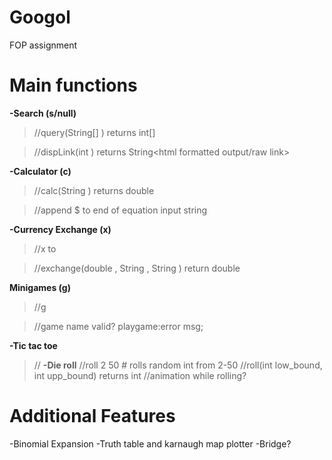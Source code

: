 # Googol
FOP assignment

# Main functions
**-Search (s/null)**
> //query(String[] <list of search parameters>) returns int[] <index of links satisfying condition>
  
>//dispLink(int <index>) returns String<html formatted output/raw link>

**-Calculator (c)**
>//calc(String <equation>) returns double <ans>
  
>//append $ to end of equation input string
  
**-Currency Exchange (x)**
> //x <amount> <money1> to <money2>
  
> //exchange(double <amount>, String <money1>, String <money2>) return double <answer>

**Minigames (g)**
>//g <game name> 
  
>//game name valid? playgame:error msg;
  
**-Tic tac toe**
>//
**-Die roll**
>//roll 2 50 # rolls random int from 2-50
>//roll(int low_bound, int upp_bound) returns int <random int in range>
>//animation while rolling?
  
# Additional Features
-Binomial Expansion
-Truth table and karnaugh map plotter
-Bridge?
